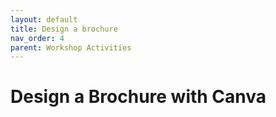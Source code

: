 ```yaml
---
layout: default
title: Design a brochure
nav_order: 4
parent: Workshop Activities
---
```

# Design a Brochure with Canva 
